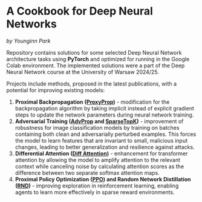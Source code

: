# A Cookbook for Deep Neural Networks

*by Younginn Park*

Repository contains solutions for some selected Deep Neural Network architecture tasks using **PyTorch** and optimized for running in the Google Colab environment. The implemented solutions were a part of the Deep Neural Network course at the University of Warsaw 2024/25.

Projects include methods, proposed in the latest publications, with a potential for improving existing models:
1. **Proximal Backpropagation ([ProxyProp](https://arxiv.org/abs/1706.04638))** - modification for the backpropagation algorithm by taking implicit instead of explicit gradient steps to update the network parameters during neural network training.
2. **Adversarial Training ([AdvProp](https://arxiv.org/abs/1911.09665) and [SparseTopK](https://openreview.net/forum?id=QzcZb3fWmW))** - improvement of robustness for image classification models by training on batches containing both clean and adversarially perturbed examples. This forces the model to learn features that are invariant to small, malicious input changes, leading to better generalization and resilience against attacks.
3. **Differential Attention ([Diff Attention](https://arxiv.org/abs/2410.05258))** - enhancement for transformer attention by allowing the model to amplify attention to the relevant context while canceling noise by calculating attention scores as the difference between two separate softmax attention maps.
4. **Proximal Policy Optimization ([PPO](https://arxiv.org/abs/1707.06347)) and Random Network Distillation ([RND](https://arxiv.org/abs/1810.12894))** - improving exploration in reinforcement learning, enabling agents to learn more effectively in sparse reward environments.
